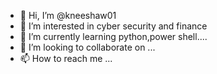- 👋 Hi, I’m @kneeshaw01
- 👀 I’m interested in cyber security and finance
- 🌱 I’m currently learning python,power shell....
- 💞️ I’m looking to collaborate on ...
- 📫 How to reach me ...

<!---
kneeshaw01/kneeshaw01 is a ✨ special ✨ repository because its `README.md` (this file) appears on your GitHub profile.
You can click the Preview link to take a look at your changes.
--->
